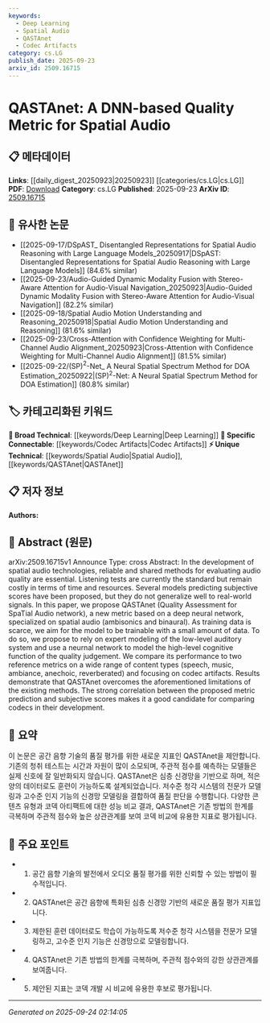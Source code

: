 ```yaml
---
keywords:
  - Deep Learning
  - Spatial Audio
  - QASTAnet
  - Codec Artifacts
category: cs.LG
publish_date: 2025-09-23
arxiv_id: 2509.16715
---
```


<!-- KEYWORD_LINKING_METADATA:
{
  "processed_timestamp": "2025-09-24T02:14:05.468207",
  "vocabulary_version": "1.0",
  "selected_keywords": [
    "Deep Learning",
    "Spatial Audio",
    "QASTAnet",
    "Codec Artifacts"
  ],
  "rejected_keywords": [],
  "similarity_scores": {
    "Deep Learning": 0.85,
    "Spatial Audio": 0.8,
    "QASTAnet": 0.78,
    "Codec Artifacts": 0.7
  },
  "extraction_method": "AI_prompt_based",
  "budget_applied": true,
  "candidates_json": {
    "candidates": [
      {
        "surface": "Deep Neural Network",
        "canonical": "Deep Learning",
        "aliases": [
          "DNN"
        ],
        "category": "broad_technical",
        "rationale": "Deep Learning is a foundational technology in the development of advanced audio quality metrics like QASTAnet.",
        "novelty_score": 0.45,
        "connectivity_score": 0.88,
        "specificity_score": 0.65,
        "link_intent_score": 0.85
      },
      {
        "surface": "Spatial Audio",
        "canonical": "Spatial Audio",
        "aliases": [
          "3D Audio",
          "Ambisonics",
          "Binaural Audio"
        ],
        "category": "unique_technical",
        "rationale": "Spatial Audio is the core focus of the paper, linking it to advancements in audio technology and evaluation.",
        "novelty_score": 0.75,
        "connectivity_score": 0.7,
        "specificity_score": 0.9,
        "link_intent_score": 0.8
      },
      {
        "surface": "Quality Assessment for Spatial Audio network",
        "canonical": "QASTAnet",
        "aliases": [
          "Quality Metric for Spatial Audio"
        ],
        "category": "unique_technical",
        "rationale": "QASTAnet is a novel metric introduced in the paper, representing a significant advancement in audio quality assessment.",
        "novelty_score": 0.85,
        "connectivity_score": 0.65,
        "specificity_score": 0.88,
        "link_intent_score": 0.78
      },
      {
        "surface": "Codec Artifacts",
        "canonical": "Codec Artifacts",
        "aliases": [
          "Compression Artifacts"
        ],
        "category": "specific_connectable",
        "rationale": "Understanding codec artifacts is crucial for evaluating audio quality, making it a relevant link for audio processing studies.",
        "novelty_score": 0.6,
        "connectivity_score": 0.75,
        "specificity_score": 0.8,
        "link_intent_score": 0.7
      }
    ],
    "ban_list_suggestions": [
      "Listening Tests",
      "Subjective Scores",
      "Content Types"
    ]
  },
  "decisions": [
    {
      "candidate_surface": "Deep Neural Network",
      "resolved_canonical": "Deep Learning",
      "decision": "linked",
      "scores": {
        "novelty": 0.45,
        "connectivity": 0.88,
        "specificity": 0.65,
        "link_intent": 0.85
      }
    },
    {
      "candidate_surface": "Spatial Audio",
      "resolved_canonical": "Spatial Audio",
      "decision": "linked",
      "scores": {
        "novelty": 0.75,
        "connectivity": 0.7,
        "specificity": 0.9,
        "link_intent": 0.8
      }
    },
    {
      "candidate_surface": "Quality Assessment for Spatial Audio network",
      "resolved_canonical": "QASTAnet",
      "decision": "linked",
      "scores": {
        "novelty": 0.85,
        "connectivity": 0.65,
        "specificity": 0.88,
        "link_intent": 0.78
      }
    },
    {
      "candidate_surface": "Codec Artifacts",
      "resolved_canonical": "Codec Artifacts",
      "decision": "linked",
      "scores": {
        "novelty": 0.6,
        "connectivity": 0.75,
        "specificity": 0.8,
        "link_intent": 0.7
      }
    }
  ]
}
-->

# QASTAnet: A DNN-based Quality Metric for Spatial Audio

## 📋 메타데이터

**Links**: [[daily_digest_20250923|20250923]] [[categories/cs.LG|cs.LG]]
**PDF**: [Download](https://arxiv.org/pdf/2509.16715.pdf)
**Category**: cs.LG
**Published**: 2025-09-23
**ArXiv ID**: [2509.16715](https://arxiv.org/abs/2509.16715)

## 🔗 유사한 논문
- [[2025-09-17/DSpAST_ Disentangled Representations for Spatial Audio Reasoning with Large Language Models_20250917|DSpAST: Disentangled Representations for Spatial Audio Reasoning with Large Language Models]] (84.6% similar)
- [[2025-09-23/Audio-Guided Dynamic Modality Fusion with Stereo-Aware Attention for Audio-Visual Navigation_20250923|Audio-Guided Dynamic Modality Fusion with Stereo-Aware Attention for Audio-Visual Navigation]] (82.2% similar)
- [[2025-09-18/Spatial Audio Motion Understanding and Reasoning_20250918|Spatial Audio Motion Understanding and Reasoning]] (81.6% similar)
- [[2025-09-23/Cross-Attention with Confidence Weighting for Multi-Channel Audio Alignment_20250923|Cross-Attention with Confidence Weighting for Multi-Channel Audio Alignment]] (81.5% similar)
- [[2025-09-22/(SP)$^2$-Net_ A Neural Spatial Spectrum Method for DOA Estimation_20250922|(SP)$^2$-Net: A Neural Spatial Spectrum Method for DOA Estimation]] (80.8% similar)

## 🏷️ 카테고리화된 키워드
**🧠 Broad Technical**: [[keywords/Deep Learning|Deep Learning]]
**🔗 Specific Connectable**: [[keywords/Codec Artifacts|Codec Artifacts]]
**⚡ Unique Technical**: [[keywords/Spatial Audio|Spatial Audio]], [[keywords/QASTAnet|QASTAnet]]

## 📋 저자 정보

**Authors:** 

## 📄 Abstract (원문)

arXiv:2509.16715v1 Announce Type: cross 
Abstract: In the development of spatial audio technologies, reliable and shared methods for evaluating audio quality are essential. Listening tests are currently the standard but remain costly in terms of time and resources. Several models predicting subjective scores have been proposed, but they do not generalize well to real-world signals. In this paper, we propose QASTAnet (Quality Assessment for SpaTial Audio network), a new metric based on a deep neural network, specialized on spatial audio (ambisonics and binaural). As training data is scarce, we aim for the model to be trainable with a small amount of data. To do so, we propose to rely on expert modeling of the low-level auditory system and use a neurnal network to model the high-level cognitive function of the quality judgement. We compare its performance to two reference metrics on a wide range of content types (speech, music, ambiance, anechoic, reverberated) and focusing on codec artifacts. Results demonstrate that QASTAnet overcomes the aforementioned limitations of the existing methods. The strong correlation between the proposed metric prediction and subjective scores makes it a good candidate for comparing codecs in their development.

## 📝 요약

이 논문은 공간 음향 기술의 품질 평가를 위한 새로운 지표인 QASTAnet을 제안합니다. 기존의 청취 테스트는 시간과 자원이 많이 소모되며, 주관적 점수를 예측하는 모델들은 실제 신호에 잘 일반화되지 않습니다. QASTAnet은 심층 신경망을 기반으로 하며, 적은 양의 데이터로도 훈련이 가능하도록 설계되었습니다. 저수준 청각 시스템의 전문가 모델링과 고수준 인지 기능의 신경망 모델링을 결합하여 품질 판단을 수행합니다. 다양한 콘텐츠 유형과 코덱 아티팩트에 대한 성능 비교 결과, QASTAnet은 기존 방법의 한계를 극복하며 주관적 점수와 높은 상관관계를 보여 코덱 비교에 유용한 지표로 평가됩니다.

## 🎯 주요 포인트

- 1. 공간 음향 기술의 발전에서 오디오 품질 평가를 위한 신뢰할 수 있는 방법이 필수적입니다.
- 2. QASTAnet은 공간 음향에 특화된 심층 신경망 기반의 새로운 품질 평가 지표입니다.
- 3. 제한된 훈련 데이터로도 학습이 가능하도록 저수준 청각 시스템을 전문가 모델링하고, 고수준 인지 기능은 신경망으로 모델링합니다.
- 4. QASTAnet은 기존 방법의 한계를 극복하며, 주관적 점수와의 강한 상관관계를 보여줍니다.
- 5. 제안된 지표는 코덱 개발 시 비교에 유용한 후보로 평가됩니다.


---

*Generated on 2025-09-24 02:14:05*